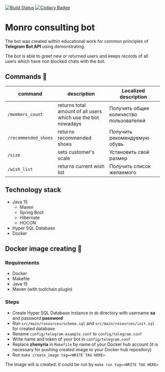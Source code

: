 [![Build Status](https://travis-ci.com/Zhenyria/monro-consulting-bot.svg?branch=master)](https://travis-ci.org/Zhenyria/monro-consulting-bot)
[![Codacy Badge](https://app.codacy.com/project/badge/Grade/35f78eaef7d84690ad81819853527f8c)](https://www.codacy.com/gh/Zhenyria/monro-consulting-bot/dashboard?utm_source=github.com&amp;utm_medium=referral&amp;utm_content=Zhenyria/monro-consulting-bot&amp;utm_campaign=Badge_Grade)

# Monro consulting bot

The bot was created within educational work for common principles of **Telegram Bot API** using demonstrating.

The bot is able to greet new or returned users and keeps records of all users which have non blocked chats with the bot.

## Commands :speech_balloon:

| command              | description                                                  | Localized description                   |
|----------------------|--------------------------------------------------------------|-----------------------------------------|
| `/members_count`     | returns total amount of all users which use the bot nowadays | Получить общее количество пользователей |
| `/recommended_shoes` | returns recommended shoes                                    | Получить рекомендуемую обувь            |
| `/size`              | sets customer's scale                                        | Установить свой размер                  |
| `/wish_list`         | returns current wish list                                    | Получить список желаемого               |

## Technology stack

- Java 15
  - Maven
  - Spring Boot
  - Hibernate
  - HOCON
- Hyper SQL Database
- Docker

## Docker image creating :whale:

### Requirements

- Docker
- Makefile
- Java 15
- Maven (with toolchain plugin)

### Steps

- Create Hyper SQL Database instance in `db` directory with username **sa** and password **password**
- Run `src/main/resources/schema.sql` and `src/main/resources/init.sql` for created database
- Rename `config/telegram-example.conf` to `config/telegram.conf`
- Write name and token of your bot in `config/telegram.conf`
- Replace **zhenyria** in `Makefile` by name of your Docker hub account (it is necessary for pushing created image to
  your
  Docker hub repository)
- Run `make create_image tag=<WRITE TAG HERE>`

The image will is created. It could be run by `make run tag=<WRITE TAG HERE>`
